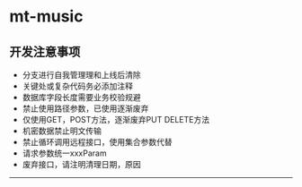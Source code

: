 # mt-music
## 开发注意事项 
* 分支进行自我管理理和上线后清除
* 关键处或复杂代码务必添加注释
* 数据库字段长度需要业务校验规避
* 禁止使用路径参数，已使用逐渐废弃
* 仅使用GET，POST方法，逐渐废弃PUT DELETE方法
* 机密数据禁止明文传输
* 禁止循环调用远程接口，使用集合参数代替
* 请求参数统一xxxParam
* 废弃接口，请注明清理日期，原因
---
